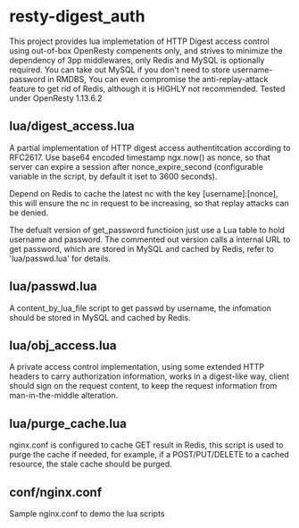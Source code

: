 # resty-digest_auth

This project provides lua implemetation of HTTP Digest access control using out-of-box OpenResty compenents only, and strives to minimize the dependency of 3pp middlewares, only Redis and MySQL is optionally required. You can take out MySQL if you don't need to store username-password in RMDBS, You can even compromise the anti-replay-attack feature to get rid of Redis, although it is HIGHLY not recommended.
Tested under OpenResty 1.13.6.2

## lua/digest_access.lua
A partial implementation of HTTP digest access authentitcation according to RFC2617.
Use base64 encoded timestamp ngx.now() as nonce, so that server can expire a session
after nonce_expire_second (configurable variable in the script, by default it iset to 3600 seconds).

Depend on Redis to cache the latest nc with the key [username]:[nonce], this will ensure the nc in request to be increasing, so that replay attacks can be denied.

The defualt version of get_password functioion just use a Lua table to hold username and password. The commented out version calls a internal URL to get password, which are stored in MySQL and cached by Redis, refer to 'lua/passwd.lua' for details.

## lua/passwd.lua
A content_by_lua_file script to get passwd by username, the infomation should be stored in MySQL and cached by Redis.

## lua/obj_access.lua
A private access control implementation, using some extended HTTP headers to carry authorization information, works in a digest-like way, client should sign on the request content, to keep the request information from man-in-the-middle alteration.

## lua/purge_cache.lua
nginx.conf is configured to cache GET result in Redis, this script is used to purge the cache if needed, for example, if a POST/PUT/DELETE to a cached resource, the stale cache should be purged.
 

## conf/nginx.conf
Sample nginx.conf to demo the lua scripts
